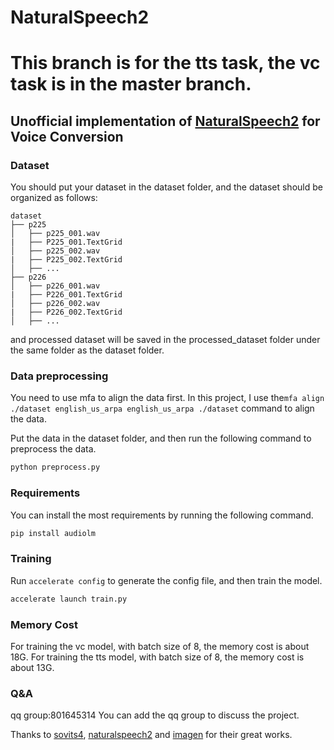 
# NaturalSpeech2

# This branch is for the tts task, the vc task is in the master branch.

## Unofficial implementation of <a href="https://arxiv.org/pdf/2304.09116.pdf">NaturalSpeech2</a> for Voice Conversion
### Dataset
You should put your dataset in the dataset folder, and the dataset should be organized as follows:

```
dataset
├── p225
│   ├── p225_001.wav
|   ├── P225_001.TextGrid
│   ├── p225_002.wav
|   ├── P225_002.TextGrid
│   ├── ...
├── p226
│   ├── p226_001.wav
|   ├── P226_001.TextGrid
│   ├── p226_002.wav
|   ├── P226_002.TextGrid
│   ├── ...
```
and processed dataset will be saved in the processed_dataset folder under the same folder as the dataset folder.

### Data preprocessing

You need to use mfa to align the data first.
In this project, I use the`mfa align ./dataset english_us_arpa english_us_arpa ./dataset` command to align the data.

Put the data in the dataset folder, and then run the following command to preprocess the data.

```python
python preprocess.py
```
### Requirements
You can install the most requirements by running the following command.

```python
pip install audiolm
```

### Training
Run `accelerate config` to generate the config file, and then train the model.

```python
accelerate launch train.py
```

### Memory Cost
For training the vc model, with batch size of 8, the memory cost is about 18G.
For training the tts model, with batch size of 8, the memory cost is about 13G.

### Q&A
qq group:801645314
You can add the qq group to discuss the project.

Thanks to <a href="https://github.com/svc-develop-team/so-vits-svc/">sovits4</a>, <a href="https://github.com/lucidrains/naturalspeech2-pytorch/">naturalspeech2</a> and <a href="https://github.com/lucidrains/imagen-pytorch">imagen</a> for their great works.
